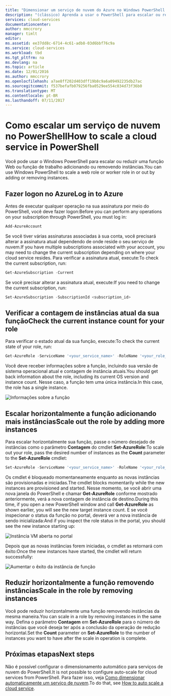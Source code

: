 ```yaml
---
title: "Dimensionar um serviço de nuvem do Azure no Windows PowerShell | Microsoft Docs"
description: "(clássico) Aprenda a usar o PowerShell para escalar ou reduzir horizontalmente uma função Web ou função de trabalho no Azure."
services: cloud-services
documentationcenter: 
author: mmccrory
manager: timlt
editor: 
ms.assetid: ee37dd8c-6714-4c61-adb8-03d6bbf76c9a
ms.service: cloud-services
ms.workload: tbd
ms.tgt_pltfrm: na
ms.devlang: na
ms.topic: article
ms.date: 12/01/2016
ms.author: mmccrory
ms.openlocfilehash: a7ae8ff202d403dff19b8c9a6a09492235db27ac
ms.sourcegitcommit: f537befafb079256fba0529ee554c034d73f36b0
ms.translationtype: MT
ms.contentlocale: pt-BR
ms.lasthandoff: 07/11/2017
---
```

# <a name="how-to-scale-a-cloud-service-in-powershell"></a><span data-ttu-id="f235c-103">Como escalar um serviço de nuvem no PowerShell</span><span class="sxs-lookup"><span data-stu-id="f235c-103">How to scale a cloud service in PowerShell</span></span>

<span data-ttu-id="f235c-104">Você pode usar o Windows PowerShell para escalar ou reduzir uma função Web ou função de trabalho adicionando ou removendo instâncias.</span><span class="sxs-lookup"><span data-stu-id="f235c-104">You can use Windows PowerShell to scale a web role or worker role in or out by adding or removing instances.</span></span>  

## <a name="log-in-to-azure"></a><span data-ttu-id="f235c-105">Fazer logon no Azure</span><span class="sxs-lookup"><span data-stu-id="f235c-105">Log in to Azure</span></span>

<span data-ttu-id="f235c-106">Antes de executar qualquer operação na sua assinatura por meio do PowerShell, você deve fazer logon:</span><span class="sxs-lookup"><span data-stu-id="f235c-106">Before you can perform any operations on your subscription through PowerShell, you must log in:</span></span>

```powershell
Add-AzureAccount
```

<span data-ttu-id="f235c-107">Se você tiver várias assinaturas associadas à sua conta, você precisará alterar a assinatura atual dependendo de onde reside o seu serviço de nuvem.</span><span class="sxs-lookup"><span data-stu-id="f235c-107">If you have multiple subscriptions associated with your account, you may need to change the current subscription depending on where your cloud service resides.</span></span> <span data-ttu-id="f235c-108">Para verificar a assinatura atual, execute:</span><span class="sxs-lookup"><span data-stu-id="f235c-108">To check the current subscription, run:</span></span>

```powershell
Get-AzureSubscription -Current
```

<span data-ttu-id="f235c-109">Se você precisar alterar a assinatura atual, execute:</span><span class="sxs-lookup"><span data-stu-id="f235c-109">If you need to change the current subscription, run:</span></span>

```powershell
Set-AzureSubscription -SubscriptionId <subscription_id>
```

## <a name="check-the-current-instance-count-for-your-role"></a><span data-ttu-id="f235c-110">Verificar a contagem de instâncias atual da sua função</span><span class="sxs-lookup"><span data-stu-id="f235c-110">Check the current instance count for your role</span></span>

<span data-ttu-id="f235c-111">Para verificar o estado atual da sua função, execute:</span><span class="sxs-lookup"><span data-stu-id="f235c-111">To check the current state of your role, run:</span></span>

```powershell
Get-AzureRole -ServiceName '<your_service_name>' -RoleName '<your_role_name>'
```

<span data-ttu-id="f235c-112">Você deve receber informações sobre a função, incluindo sua versão de sistema operacional atual e contagem de instância atuais.</span><span class="sxs-lookup"><span data-stu-id="f235c-112">You should get back information about the role, including its current OS version and instance count.</span></span> <span data-ttu-id="f235c-113">Nesse caso, a função tem uma única instância.</span><span class="sxs-lookup"><span data-stu-id="f235c-113">In this case, the role has a single instance.</span></span>

![Informações sobre a função](./media/cloud-services-how-to-scale-powershell/get-azure-role.png)

## <a name="scale-out-the-role-by-adding-more-instances"></a><span data-ttu-id="f235c-115">Escalar horizontalmente a função adicionando mais instâncias</span><span class="sxs-lookup"><span data-stu-id="f235c-115">Scale out the role by adding more instances</span></span>

<span data-ttu-id="f235c-116">Para escalar horizontalmente sua função, passe o número desejado de instâncias como o parâmetro **Contagem** do cmdlet **Set-AzureRole**:</span><span class="sxs-lookup"><span data-stu-id="f235c-116">To scale out your role, pass the desired number of instances as the **Count** parameter to the **Set-AzureRole** cmdlet:</span></span>

```powershell
Set-AzureRole -ServiceName '<your_service_name>' -RoleName '<your_role_name>' -Slot <target_slot> -Count <desired_instances>
```

<span data-ttu-id="f235c-117">Os cmdlet é bloqueado momentaneamente enquanto as novas instâncias são provisionadas e iniciadas.</span><span class="sxs-lookup"><span data-stu-id="f235c-117">The cmdlet blocks momentarily while the new instances are provisioned and started.</span></span> <span data-ttu-id="f235c-118">Nesse momento, se você abrir uma nova janela do PowerShell e chamar **Get-AzureRole** conforme mostrado anteriormente, verá a nova contagem de instância de destino.</span><span class="sxs-lookup"><span data-stu-id="f235c-118">During this time, if you open a new PowerShell window and call **Get-AzureRole** as shown earlier, you will see the new target instance count.</span></span> <span data-ttu-id="f235c-119">E se você inspecionar o status da função no portal, deverá ver a nova instância de sendo inicializada:</span><span class="sxs-lookup"><span data-stu-id="f235c-119">And if you inspect the role status in the portal, you should see the new instance starting up:</span></span>

![Instância VM aberta no portal](./media/cloud-services-how-to-scale-powershell/role-instance-starting.png)

<span data-ttu-id="f235c-121">Depois que as novas instâncias forem iniciadas, o cmdlet as retornará com êxito:</span><span class="sxs-lookup"><span data-stu-id="f235c-121">Once the new instances have started, the cmdlet will return successfully:</span></span>

![Aumentar o êxito da instância de função](./media/cloud-services-how-to-scale-powershell/set-azure-role-success.png)

## <a name="scale-in-the-role-by-removing-instances"></a><span data-ttu-id="f235c-123">Reduzir horizontalmente a função removendo instâncias</span><span class="sxs-lookup"><span data-stu-id="f235c-123">Scale in the role by removing instances</span></span>

<span data-ttu-id="f235c-124">Você pode reduzir horizontalmente uma função removendo instâncias da mesma maneira.</span><span class="sxs-lookup"><span data-stu-id="f235c-124">You can scale in a role by removing instances in the same way.</span></span> <span data-ttu-id="f235c-125">Defina o parâmetro **Contagem** em **Set-AzureRole** para o número de instâncias que você deseja ter após a conclusão da operação de redução horizontal.</span><span class="sxs-lookup"><span data-stu-id="f235c-125">Set the **Count** parameter on **Set-AzureRole** to the number of instances you want to have after the scale in operation is complete.</span></span>

## <a name="next-steps"></a><span data-ttu-id="f235c-126">Próximas etapas</span><span class="sxs-lookup"><span data-stu-id="f235c-126">Next steps</span></span>

<span data-ttu-id="f235c-127">Não é possível configurar o dimensionamento automático para serviços de nuvem do PowerShell.</span><span class="sxs-lookup"><span data-stu-id="f235c-127">It is not possible to configure auto-scale for cloud services from PowerShell.</span></span> <span data-ttu-id="f235c-128">Para fazer isso, veja [Como dimensionar automaticamente um serviço de nuvem](cloud-services-how-to-scale-portal.md).</span><span class="sxs-lookup"><span data-stu-id="f235c-128">To do that, see [How to auto scale a cloud service](cloud-services-how-to-scale-portal.md).</span></span>
